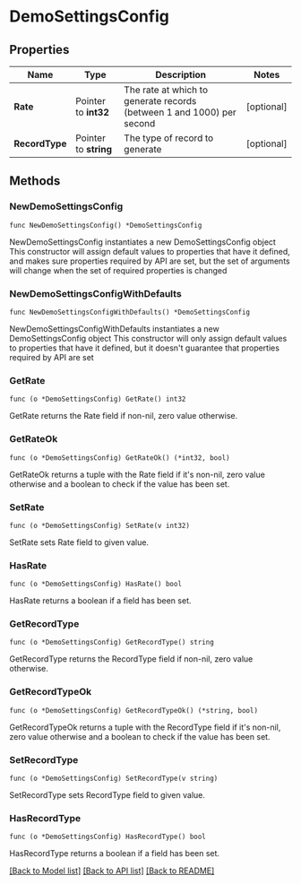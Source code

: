 # DemoSettingsConfig

## Properties

Name | Type | Description | Notes
------------ | ------------- | ------------- | -------------
**Rate** | Pointer to **int32** | The rate at which to generate records (between 1 and 1000) per second | [optional] 
**RecordType** | Pointer to **string** | The type of record to generate | [optional] 

## Methods

### NewDemoSettingsConfig

`func NewDemoSettingsConfig() *DemoSettingsConfig`

NewDemoSettingsConfig instantiates a new DemoSettingsConfig object
This constructor will assign default values to properties that have it defined,
and makes sure properties required by API are set, but the set of arguments
will change when the set of required properties is changed

### NewDemoSettingsConfigWithDefaults

`func NewDemoSettingsConfigWithDefaults() *DemoSettingsConfig`

NewDemoSettingsConfigWithDefaults instantiates a new DemoSettingsConfig object
This constructor will only assign default values to properties that have it defined,
but it doesn't guarantee that properties required by API are set

### GetRate

`func (o *DemoSettingsConfig) GetRate() int32`

GetRate returns the Rate field if non-nil, zero value otherwise.

### GetRateOk

`func (o *DemoSettingsConfig) GetRateOk() (*int32, bool)`

GetRateOk returns a tuple with the Rate field if it's non-nil, zero value otherwise
and a boolean to check if the value has been set.

### SetRate

`func (o *DemoSettingsConfig) SetRate(v int32)`

SetRate sets Rate field to given value.

### HasRate

`func (o *DemoSettingsConfig) HasRate() bool`

HasRate returns a boolean if a field has been set.

### GetRecordType

`func (o *DemoSettingsConfig) GetRecordType() string`

GetRecordType returns the RecordType field if non-nil, zero value otherwise.

### GetRecordTypeOk

`func (o *DemoSettingsConfig) GetRecordTypeOk() (*string, bool)`

GetRecordTypeOk returns a tuple with the RecordType field if it's non-nil, zero value otherwise
and a boolean to check if the value has been set.

### SetRecordType

`func (o *DemoSettingsConfig) SetRecordType(v string)`

SetRecordType sets RecordType field to given value.

### HasRecordType

`func (o *DemoSettingsConfig) HasRecordType() bool`

HasRecordType returns a boolean if a field has been set.


[[Back to Model list]](../README.md#documentation-for-models) [[Back to API list]](../README.md#documentation-for-api-endpoints) [[Back to README]](../README.md)


